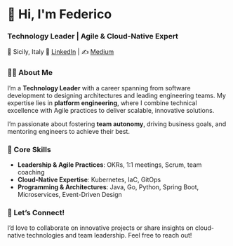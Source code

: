 # 👋 Hi, I'm Federico  

### Technology Leader | Agile & Cloud-Native Expert  
📍 Sicily, Italy 
🔗 [LinkedIn](https://www.linkedin.com/in/federico-cerruto/) | ✍️ [Medium](https://medium.com/@fede.cerruto)  

### 👨‍💻 About Me  
I’m a **Technology Leader** with a career spanning from software development to designing architectures and leading engineering teams. My expertise lies in **platform engineering**, where I combine technical excellence with Agile practices to deliver scalable, innovative solutions.  

I’m passionate about fostering **team autonomy**, driving business goals, and mentoring engineers to achieve their best.  


### 🔧 Core Skills  
- **Leadership & Agile Practices**: OKRs, 1:1 meetings, Scrum, team coaching  
- **Cloud-Native Expertise**: Kubernetes, IaC, GitOps   
- **Programming & Architectures**: Java, Go, Python, Spring Boot, Microservices, Event-Driven Design  

### 🌟 Let’s Connect!  
I’d love to collaborate on innovative projects or share insights on cloud-native technologies and team leadership. Feel free to reach out!  
